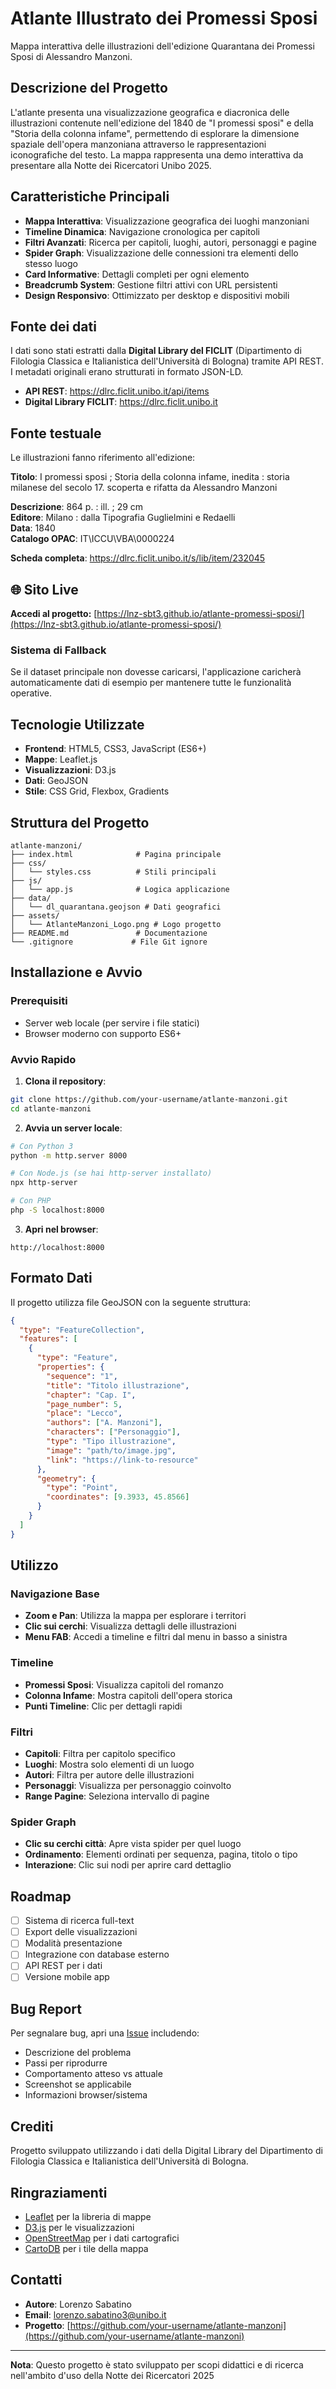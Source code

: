 # Atlante Illustrato dei Promessi Sposi

Mappa interattiva delle illustrazioni dell'edizione Quarantana dei Promessi Sposi di Alessandro Manzoni.

## Descrizione del Progetto

L'atlante presenta una visualizzazione geografica e diacronica delle illustrazioni contenute nell'edizione del 1840 de "I promessi sposi" e della "Storia della colonna infame", permettendo di esplorare la dimensione spaziale dell'opera manzoniana attraverso le rappresentazioni iconografiche del testo.
La mappa rappresenta una demo interattiva da presentare alla Notte dei Ricercatori Unibo 2025.

## Caratteristiche Principali

- **Mappa Interattiva**: Visualizzazione geografica dei luoghi manzoniani
- **Timeline Dinamica**: Navigazione cronologica per capitoli
- **Filtri Avanzati**: Ricerca per capitoli, luoghi, autori, personaggi e pagine
- **Spider Graph**: Visualizzazione delle connessioni tra elementi dello stesso luogo
- **Card Informative**: Dettagli completi per ogni elemento
- **Breadcrumb System**: Gestione filtri attivi con URL persistenti
- **Design Responsivo**: Ottimizzato per desktop e dispositivi mobili

## Fonte dei dati

I dati sono stati estratti dalla **Digital Library del FICLIT** (Dipartimento di Filologia Classica e Italianistica dell'Università di Bologna) tramite API REST. I metadati originali erano strutturati in formato JSON-LD.

- **API REST**: https://dlrc.ficlit.unibo.it/api/items
- **Digital Library FICLIT**: https://dlrc.ficlit.unibo.it

## Fonte testuale

Le illustrazioni fanno riferimento all'edizione:

**Titolo**: I promessi sposi ; Storia della colonna infame, inedita : storia milanese del secolo 17. scoperta e rifatta da Alessandro Manzoni

**Descrizione**: 864 p. : ill. ; 29 cm  
**Editore**: Milano : dalla Tipografia Guglielmini e Redaelli  
**Data**: 1840  
**Catalogo OPAC**: IT\ICCU\VBA\0000224  

**Scheda completa**: https://dlrc.ficlit.unibo.it/s/lib/item/232045

## 🌐 Sito Live

**Accedi al progetto:** [https://lnz-sbt3.github.io/atlante-promessi-sposi/](https://lnz-sbt3.github.io/atlante-promessi-sposi/)

### Sistema di Fallback
Se il dataset principale non dovesse caricarsi, l'applicazione caricherà automaticamente dati di esempio per mantenere tutte le funzionalità operative.

## Tecnologie Utilizzate

- **Frontend**: HTML5, CSS3, JavaScript (ES6+)
- **Mappe**: Leaflet.js
- **Visualizzazioni**: D3.js
- **Dati**: GeoJSON
- **Stile**: CSS Grid, Flexbox, Gradients

## Struttura del Progetto

```
atlante-manzoni/
├── index.html              # Pagina principale
├── css/
│   └── styles.css          # Stili principali
├── js/
│   └── app.js              # Logica applicazione
├── data/
│   └── dl_quarantana.geojson # Dati geografici
├── assets/
│   └── AtlanteManzoni_Logo.png # Logo progetto
├── README.md               # Documentazione
└── .gitignore             # File Git ignore
```

## Installazione e Avvio

### Prerequisiti
- Server web locale (per servire i file statici)
- Browser moderno con supporto ES6+

### Avvio Rapido

1. **Clona il repository**:
```bash
git clone https://github.com/your-username/atlante-manzoni.git
cd atlante-manzoni
```

2. **Avvia un server locale**:
```bash
# Con Python 3
python -m http.server 8000

# Con Node.js (se hai http-server installato)
npx http-server

# Con PHP
php -S localhost:8000
```

3. **Apri nel browser**:
```
http://localhost:8000
```

## Formato Dati

Il progetto utilizza file GeoJSON con la seguente struttura:

```json
{
  "type": "FeatureCollection",
  "features": [
    {
      "type": "Feature",
      "properties": {
        "sequence": "1",
        "title": "Titolo illustrazione",
        "chapter": "Cap. I",
        "page_number": 5,
        "place": "Lecco",
        "authors": ["A. Manzoni"],
        "characters": ["Personaggio"],
        "type": "Tipo illustrazione",
        "image": "path/to/image.jpg",
        "link": "https://link-to-resource"
      },
      "geometry": {
        "type": "Point",
        "coordinates": [9.3933, 45.8566]
      }
    }
  ]
}
```

## Utilizzo

### Navigazione Base
- **Zoom e Pan**: Utilizza la mappa per esplorare i territori
- **Clic sui cerchi**: Visualizza dettagli delle illustrazioni
- **Menu FAB**: Accedi a timeline e filtri dal menu in basso a sinistra

### Timeline
- **Promessi Sposi**: Visualizza capitoli del romanzo
- **Colonna Infame**: Mostra capitoli dell'opera storica
- **Punti Timeline**: Clic per dettagli rapidi

### Filtri
- **Capitoli**: Filtra per capitolo specifico
- **Luoghi**: Mostra solo elementi di un luogo
- **Autori**: Filtra per autore delle illustrazioni
- **Personaggi**: Visualizza per personaggio coinvolto
- **Range Pagine**: Seleziona intervallo di pagine

### Spider Graph
- **Clic su cerchi città**: Apre vista spider per quel luogo
- **Ordinamento**: Elementi ordinati per sequenza, pagina, titolo o tipo
- **Interazione**: Clic sui nodi per aprire card dettaglio

## Roadmap

- [ ] Sistema di ricerca full-text
- [ ] Export delle visualizzazioni
- [ ] Modalità presentazione
- [ ] Integrazione con database esterno
- [ ] API REST per i dati
- [ ] Versione mobile app

## Bug Report

Per segnalare bug, apri una [Issue](https://github.com/your-username/atlante-manzoni/issues) includendo:
- Descrizione del problema
- Passi per riprodurre
- Comportamento atteso vs attuale
- Screenshot se applicabile
- Informazioni browser/sistema

## Crediti

Progetto sviluppato utilizzando i dati della Digital Library del Dipartimento di Filologia Classica e Italianistica dell'Università di Bologna.

## Ringraziamenti

- [Leaflet](https://leafletjs.com/) per la libreria di mappe
- [D3.js](https://d3js.org/) per le visualizzazioni
- [OpenStreetMap](https://www.openstreetmap.org/) per i dati cartografici
- [CartoDB](https://carto.com/) per i tile della mappa

## Contatti

- **Autore**: Lorenzo Sabatino
- **Email**: lorenzo.sabatino3@unibo.it
- **Progetto**: [https://github.com/your-username/atlante-manzoni](https://github.com/your-username/atlante-manzoni)

---

**Nota**: Questo progetto è stato sviluppato per scopi didattici e di ricerca nell'ambito d'uso della Notte dei Ricercatori 2025
